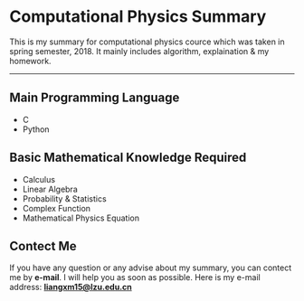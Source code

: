 # Computational Physics Summary
This is my summary for computational physics cource which was taken in spring semester, 2018. It mainly includes algorithm, explaination & my homework.
***
## Main Programming Language
- C
- Python
## Basic Mathematical Knowledge Required
- Calculus
- Linear Algebra
- Probability & Statistics
- Complex Function
- Mathematical Physics Equation
## Contect Me
If you have any question or any advise about my summary, you can contect me by **e-mail**. I will help you as soon as possible.
Here is my e-mail address: **liangxm15@lzu.edu.cn**
